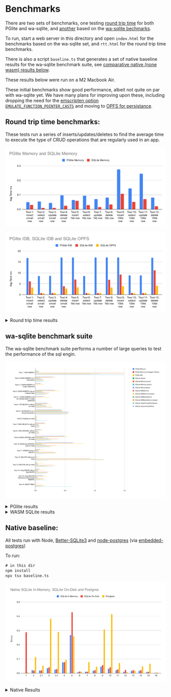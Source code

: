 # Benchmarks

There are two sets of benchmarks, one testing [round trip time](#round-trip-time-benchmarks) for both PGlite and wa-sqlite, and [another](#pglite-results-from-wa-sqlite-benchmark-suite) based on the [wa-sqlite bechmarks](https://rhashimoto.github.io/wa-sqlite/demo/benchmarks.html).

To run, start a web server in this directory and open `index.html` for the benchmarks based on the wa-sqlite set, and `rtt.html` for the round trip time benchmarks.

There is also a script `baseline.ts` that generates a set of native baseline results for the wa-sqlite benchmark suite, see [comparative native (none wasm) results below](#native-baseline).

These results below were run on a M2 Macbook Air.

These initial benchmarks show good performance, albeit not quite on par with wa-sqlite yet. We have many plans for improving upon these, including dropping the need for the [emscripten option `EMULATE_FUNCTION_POINTER_CASTS`](https://github.com/electric-sql/pglite/issues/56) and moving to [OPFS for persistance](https://github.com/electric-sql/pglite/issues/9).

## Round trip time benchmarks:

These tests run a series of inserts/updates/deletes to find the average time to execute the type of CRUD operations that are regularly used in an app.

![](./images/rtt-in-memory.svg)

![](./images/rtt-persisted.svg)

<details>
<summary>Round trip time results</summary>
<table>
  <thead>
    <tr>
      <th>Test</th>
      <th>PGlite Memory</th>
      <th>PGlite IDB</th>
      <th>SQLite Memory</th>
      <th>SQLite IDB</th>
      <th>SQLite OPFS</th>
    </tr>
  </thead>
  <tbody>
    <tr>
      <td>Test 1: insert small row</td>
      <td>0.050</td>
      <td>16.905</td>
      <td>0.030</td>
      <td>6.156</td>
      <td>3.315</td>
    </tr>
    <tr>
      <td>Test 2: select small row</td>
      <td>0.054</td>
      <td>8.591</td>
      <td>0.010</td>
      <td>0.705</td>
      <td>0.639</td>
    </tr>
    <tr>
      <td>Test 3: update small row</td>
      <td>0.044</td>
      <td>8.674</td>
      <td>0.009</td>
      <td>0.705</td>
      <td>0.811</td>
    </tr>
    <tr>
      <td>Test 4: delete small row</td>
      <td>0.097</td>
      <td>17.026</td>
      <td>0.024</td>
      <td>3.891</td>
      <td>2.825</td>
    </tr>
    <tr>
      <td>Test 5: insert 1kb row</td>
      <td>0.065</td>
      <td>17.071</td>
      <td>0.059</td>
      <td>6.983</td>
      <td>3.402</td>
    </tr>
    <tr>
      <td>Test 6: select 1kb row</td>
      <td>0.094</td>
      <td>8.589</td>
      <td>0.029</td>
      <td>0.711</td>
      <td>0.661</td>
    </tr>
    <tr>
      <td>Test 7: update 1kb row</td>
      <td>0.070</td>
      <td>17.030</td>
      <td>0.016</td>
      <td>0.761</td>
      <td>0.821</td>
    </tr>
    <tr>
      <td>Test 8: delete 1kb row</td>
      <td>0.081</td>
      <td>17.037</td>
      <td>0.034</td>
      <td>6.886</td>
      <td>3.349</td>
    </tr>
    <tr>
      <td>Test 9: insert 10kb row</td>
      <td>0.275</td>
      <td>17.047</td>
      <td>0.107</td>
      <td>9.267</td>
      <td>3.856</td>
    </tr>
    <tr>
      <td>Test 10: select 10kb row</td>
      <td>0.145</td>
      <td>8.824</td>
      <td>0.051</td>
      <td>0.832</td>
      <td>0.681</td>
    </tr>
    <tr>
      <td>Test 11: update 10kb row</td>
      <td>0.245</td>
      <td>8.835</td>
      <td>0.071</td>
      <td>0.746</td>
      <td>0.851</td>
    </tr>
    <tr>
      <td>Test 12: delete 10kb row</td>
      <td>0.081</td>
      <td>17.006</td>
      <td>0.021</td>
      <td>11.224</td>
      <td>4.079</td>
    </tr>
  </tbody>
</table>
</details>

## wa-sqlite benchmark suite 

The wa-sqlite benchmark suite performs a number of large queries to test the performance of the sql engin.

![](./images/wa-benchmark.svg)

<details>
  <summary>PGlite results</summary>

<table>
  <thead>
    <tr>
      <th>Test</th>
      <th>Memory</th>
      <th>Memory (Unlogged Tables)</th>
      <th>Emscripten IndexedDB FS</th>
    </tr>
  </thead>
  <tbody>
    <tr>
      <td>Test 1: 1000 INSERTs</td>
      <td>0.020</td>
      <td>0.013</td>
      <td>0.054</td>
    </tr>
    <tr>
      <td>Test 2: 25000 INSERTs in a transaction</td>
      <td>0.322</td>
      <td>0.277</td>
      <td>0.351</td>
    </tr>
    <tr>
      <td>Test 2.1: 25000 INSERTs in single statement</td>
      <td>0.092</td>
      <td>0.087</td>
      <td>0.142</td>
    </tr>
    <tr>
      <td>Test 3: 25000 INSERTs into an indexed table</td>
      <td>0.336</td>
      <td>0.325</td>
      <td>0.421</td>
    </tr>
    <tr>
      <td>Test 3.1: 25000 INSERTs into an indexed table in single statement</td>
      <td>0.151</td>
      <td>0.115</td>
      <td>0.245</td>
    </tr>
    <tr>
      <td>Test 4: 100 SELECTs without an index</td>
      <td>0.200</td>
      <td>0.200</td>
      <td>0.254</td>
    </tr>
    <tr>
      <td>Test 5: 100 SELECTs on a string comparison</td>
      <td>0.431</td>
      <td>0.431</td>
      <td>0.457</td>
    </tr>
    <tr>
      <td>Test 6: Creating an index</td>
      <td>0.019</td>
      <td>0.018</td>
      <td>0.069</td>
    </tr>
    <tr>
      <td>Test 7: 5000 SELECTs with an index</td>
      <td>0.155</td>
      <td>0.156</td>
      <td>0.185</td>
    </tr>
    <tr>
      <td>Test 8: 1000 UPDATEs without an index</td>
      <td>0.087</td>
      <td>0.089</td>
      <td>0.131</td>
    </tr>
    <tr>
      <td>Test 9: 25000 UPDATEs with an index</td>
      <td>0.499</td>
      <td>0.477</td>
      <td>0.563</td>
    </tr>
    <tr>
      <td>Test 10: 25000 text UPDATEs with an index</td>
      <td>0.648</td>
      <td>0.620</td>
      <td>0.810</td>
    </tr>
    <tr>
      <td>Test 11: INSERTs from a SELECT</td>
      <td>0.088</td>
      <td>0.075</td>
      <td>0.151</td>
    </tr>
    <tr>
      <td>Test 12: DELETE without an index</td>
      <td>0.012</td>
      <td>0.011</td>
      <td>0.068</td>
    </tr>
    <tr>
      <td>Test 13: DELETE with an index</td>
      <td>0.033</td>
      <td>0.011</td>
      <td>0.138</td>
    </tr>
    <tr>
      <td>Test 14: A big INSERT after a big DELETE</td>
      <td>0.071</td>
      <td>0.059</td>
      <td>0.139</td>
    </tr>
    <tr>
      <td>Test 15: A big DELETE followed by many small INSERTs</td>
      <td>0.132</td>
      <td>0.127</td>
      <td>0.196</td>
    </tr>
    <tr>
      <td>Test 16: DROP TABLE</td>
      <td>0.002</td>
      <td>0.002</td>
      <td>0.053</td>
    </tr>
  </tbody>
</table>

</details>

<details>
  <summary>WASM SQLite results</summary>

<table>
  <thead>
    <tr>
      <th>Test</th>
      <th>default</th>
      <th>Memory (sync)</th>
      <th>Memory (async)</th>
      <th>MemoryAsync</th>
      <th>IDBMinimal</th>
      <th>IDBMinimal relaxed</th>
      <th>IDBBatchAtomic</th>
      <th>IDBBatchAtomic relaxed</th>
      <th>OriginPrivateFileSystem</th>
      <th>AccessHandlePool</th>
    </tr>
  </thead>
  <tbody>
    <tr>
      <td>Test 1: 1000 INSERTs (very slow on IDB &amp; OPFS)</td>
      <td>0.064</td>
      <td>0.035</td>
      <td>0.051</td>
      <td>0.055</td>
      <td>2.384</td>
      <td>2.588</td>
      <td>1.094</td>
      <td>0.939</td>
      <td>18.847</td>
      <td>24.67</td>
    </tr>
    <tr>
      <td>Test 2: 25000 INSERTs in a transaction</td>
      <td>0.082</td>
      <td>0.077</td>
      <td>0.12</td>
      <td>0.098</td>
      <td>0.14</td>
      <td>0.105</td>
      <td>0.15</td>
      <td>0.107</td>
      <td>0.141</td>
      <td>0.137</td>
    </tr>
    <tr>
      <td>Test 3: 25000 INSERTs into an indexed table</td>
      <td>0.112</td>
      <td>0.1</td>
      <td>0.138</td>
      <td>0.138</td>
      <td>0.23</td>
      <td>0.185</td>
      <td>0.228</td>
      <td>0.198</td>
      <td>0.174</td>
      <td>0.143</td>
    </tr>
    <tr>
      <td>Test 4: 100 SELECTs without an index</td>
      <td>0.106</td>
      <td>0.104</td>
      <td>0.17</td>
      <td>0.187</td>
      <td>0.185</td>
      <td>0.281</td>
      <td>0.185</td>
      <td>0.275</td>
      <td>0.285</td>
      <td>0.103</td>
    </tr>
    <tr>
      <td>Test 5: 100 SELECTs on a string comparison</td>
      <td>0.454</td>
      <td>0.451</td>
      <td>0.546</td>
      <td>0.584</td>
      <td>0.549</td>
      <td>0.553</td>
      <td>0.546</td>
      <td>0.548</td>
      <td>0.545</td>
      <td>0.452</td>
    </tr>
    <tr>
      <td>Test 6: Creating an index</td>
      <td>0.012</td>
      <td>0.012</td>
      <td>0.016</td>
      <td>0.018</td>
      <td>0.031</td>
      <td>0.024</td>
      <td>0.033</td>
      <td>0.024</td>
      <td>0.191</td>
      <td>0.061</td>
    </tr>
    <tr>
      <td>Test 7: 5000 SELECTs with an index</td>
      <td>0.046</td>
      <td>0.042</td>
      <td>0.064</td>
      <td>0.064</td>
      <td>0.06</td>
      <td>0.067</td>
      <td>0.071</td>
      <td>0.068</td>
      <td>0.061</td>
      <td>0.044</td>
    </tr>
    <tr>
      <td>Test 8: 1000 UPDATEs without an index</td>
      <td>0.033</td>
      <td>0.032</td>
      <td>0.055</td>
      <td>0.058</td>
      <td>0.062</td>
      <td>0.057</td>
      <td>0.059</td>
      <td>0.056</td>
      <td>0.077</td>
      <td>0.053</td>
    </tr>
    <tr>
      <td>Test 9: 25000 UPDATEs with an index</td>
      <td>0.131</td>
      <td>0.131</td>
      <td>0.211</td>
      <td>0.22</td>
      <td>0.391</td>
      <td>0.364</td>
      <td>0.258</td>
      <td>0.219</td>
      <td>0.274</td>
      <td>0.163</td>
    </tr>
    <tr>
      <td>Test 10: 25000 text UPDATEs with an index</td>
      <td>0.108</td>
      <td>0.101</td>
      <td>0.168</td>
      <td>0.177</td>
      <td>0.348</td>
      <td>0.362</td>
      <td>0.244</td>
      <td>0.267</td>
      <td>0.23</td>
      <td>0.132</td>
    </tr>
    <tr>
      <td>Test 11: INSERTs from a SELECT</td>
      <td>0.049</td>
      <td>0.047</td>
      <td>0.057</td>
      <td>0.062</td>
      <td>0.311</td>
      <td>0.33</td>
      <td>0.347</td>
      <td>0.358</td>
      <td>0.171</td>
      <td>0.102</td>
    </tr>
    <tr>
      <td>Test 12: DELETE without an index</td>
      <td>0.023</td>
      <td>0.02</td>
      <td>0.023</td>
      <td>0.034</td>
      <td>0.915</td>
      <td>0.936</td>
      <td>1.148</td>
      <td>1.146</td>
      <td>0.222</td>
      <td>0.094</td>
    </tr>
    <tr>
      <td>Test 13: DELETE with an index</td>
      <td>0.037</td>
      <td>0.038</td>
      <td>0.044</td>
      <td>0.049</td>
      <td>0.298</td>
      <td>0.365</td>
      <td>0.161</td>
      <td>0.217</td>
      <td>0.31</td>
      <td>0.065</td>
    </tr>
    <tr>
      <td>Test 14: A big INSERT after a big DELETE</td>
      <td>0.037</td>
      <td>0.036</td>
      <td>0.045</td>
      <td>0.047</td>
      <td>0.221</td>
      <td>0.169</td>
      <td>0.207</td>
      <td>0.21</td>
      <td>0.175</td>
      <td>0.084</td>
    </tr>
    <tr>
      <td>Test 15: A big DELETE followed by many small INSERTs</td>
      <td>0.029</td>
      <td>0.031</td>
      <td>0.043</td>
      <td>0.045</td>
      <td>0.138</td>
      <td>0.138</td>
      <td>0.083</td>
      <td>0.137</td>
      <td>0.189</td>
      <td>0.058</td>
    </tr>
    <tr>
      <td>Test 16: DROP TABLE</td>
      <td>0.002</td>
      <td>0.003</td>
      <td>0.002</td>
      <td>0.004</td>
      <td>0.096</td>
      <td>0.163</td>
      <td>0.098</td>
      <td>0.144</td>
      <td>0.61</td>
      <td>0.077</td>
    </tr>
  </tbody>
</table>

</details>

## Native baseline:

All tests run with Node, [Better-SQLite3](https://www.npmjs.com/package/better-sqlite3) and [node-postgres](https://www.npmjs.com/package/pg) (via [embedded-postgres](https://github.com/leinelissen/embedded-postgres))

To run:

```
# in this dir
npm install
npx tsx baseline.ts
```

![](./images/native.svg)

<details>
<summary>Native Results</summary>

<table cellspacing="0" cellpadding="0">
  <thead>
    <tr>
      <th>Test</th>
      <th>SQLite In-Memory</th>
      <th>SQLite On-Disk</th>
      <th>Postgres</th>
    </tr>
  </thead>
  <tbody>
    <tr>
      <td>Test 1: 1000 INSERTs</td>
      <td>0.002</td>
      <td>0.288</td>
      <td>0.007</td>
    </tr>
    <tr>
      <td>Test 2: 25000 INSERTs in a transaction</td>
      <td>0.022</td>
      <td>0.019</td>
      <td>0.114</td>
    </tr>
    <tr>
      <td>Test 2.1: 25000 INSERTs in single statement</td>
      <td>0.019</td>
      <td>0.02</td>
      <td>0.053</td>
    </tr>
    <tr>
      <td>Test 3: 25000 INSERTs into an indexed table</td>
      <td>0.035</td>
      <td>0.04</td>
      <td>0.383</td>
    </tr>
    <tr>
      <td>Test 3.1: 25000 INSERTs into an indexed table in single statement</td>
      <td>0.025</td>
      <td>0.029</td>
      <td>0.29</td>
    </tr>
    <tr>
      <td>Test 4: 100 SELECTs without an index</td>
      <td>0.076</td>
      <td>0.078</td>
      <td>0.094</td>
    </tr>
    <tr>
      <td>Test 5: 100 SELECTs on a string comparison</td>
      <td>0.268</td>
      <td>0.429</td>
      <td>0.259</td>
    </tr>
    <tr>
      <td>Test 6: Creating an index</td>
      <td>0.007</td>
      <td>0.011</td>
      <td>0.01</td>
    </tr>
    <tr>
      <td>Test 7: 5000 SELECTs with an index</td>
      <td>0.01</td>
      <td>0.01</td>
      <td>0.078</td>
    </tr>
    <tr>
      <td>Test 8: 1000 UPDATEs without an index</td>
      <td>0.018</td>
      <td>0.021</td>
      <td>0.047</td>
    </tr>
    <tr>
      <td>Test 9: 25000 UPDATEs with an index</td>
      <td>0.047</td>
      <td>0.056</td>
      <td>0.307</td>
    </tr>
    <tr>
      <td>Test 10: 25000 text UPDATEs with an index</td>
      <td>0.032</td>
      <td>0.041</td>
      <td>0.416</td>
    </tr>
    <tr>
      <td>Test 11: INSERTs from a SELECT</td>
      <td>0.022</td>
      <td>0.027</td>
      <td>0.072</td>
    </tr>
    <tr>
      <td>Test 12: DELETE without an index</td>
      <td>0.01</td>
      <td>0.023</td>
      <td>0.007</td>
    </tr>
    <tr>
      <td>Test 13: DELETE with an index</td>
      <td>0.017</td>
      <td>0.021</td>
      <td>0.019</td>
    </tr>
    <tr>
      <td>Test 14: A big INSERT after a big DELETE</td>
      <td>0.017</td>
      <td>0.021</td>
      <td>0.048</td>
    </tr>
    <tr>
      <td>Test 15: A big DELETE followed by many small INSERTs</td>
      <td>0.008</td>
      <td>0.01</td>
      <td>0.067</td>
    </tr>
    <tr>
      <td>Test 16: DROP TABLE</td>
      <td>0.001</td>
      <td>0.003</td>
      <td>0.004</td>
    </tr>
  </tbody>
</table>
</details>